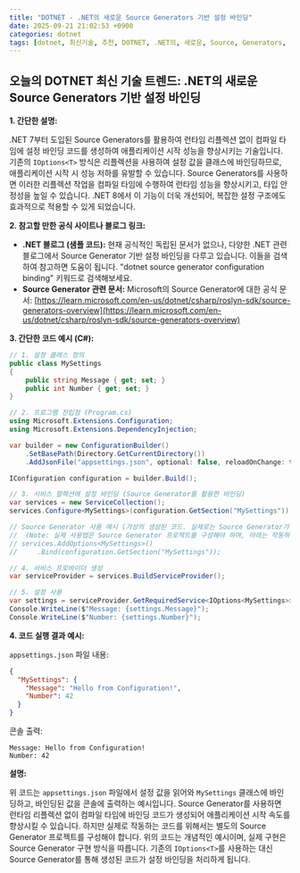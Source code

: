 ```yaml
---
title: "DOTNET - .NET의 새로운 Source Generators 기반 설정 바인딩"
date: 2025-09-21 21:02:53 +0900
categories: dotnet
tags: [dotnet, 최신기술, 추천, DOTNET, .NET의, 새로운, Source, Generators, 기반, 설정, 바인딩]
---
```


## 오늘의 DOTNET 최신 기술 트렌드: **.NET의 새로운 Source Generators 기반 설정 바인딩**

**1. 간단한 설명:**

.NET 7부터 도입된 Source Generators를 활용하여 런타임 리플렉션 없이 컴파일 타임에 설정 바인딩 코드를 생성하여 애플리케이션 시작 성능을 향상시키는 기술입니다. 기존의 `IOptions<T>` 방식은 리플렉션을 사용하여 설정 값을 클래스에 바인딩하므로, 애플리케이션 시작 시 성능 저하를 유발할 수 있습니다. Source Generators를 사용하면 이러한 리플렉션 작업을 컴파일 타임에 수행하여 런타임 성능을 향상시키고, 타입 안정성을 높일 수 있습니다.  .NET 8에서 이 기능이 더욱 개선되어, 복잡한 설정 구조에도 효과적으로 적용할 수 있게 되었습니다.

**2. 참고할 만한 공식 사이트나 블로그 링크:**

* **.NET 블로그 (샘플 코드):** 현재 공식적인 독립된 문서가 없으나, 다양한 .NET 관련 블로그에서 Source Generator 기반 설정 바인딩을 다루고 있습니다. 이들을 검색하여 참고하면 도움이 됩니다. "dotnet source generator configuration binding" 키워드로 검색해보세요.
* **Source Generator 관련 문서:** Microsoft의 Source Generator에 대한 공식 문서: [https://learn.microsoft.com/en-us/dotnet/csharp/roslyn-sdk/source-generators-overview](https://learn.microsoft.com/en-us/dotnet/csharp/roslyn-sdk/source-generators-overview)

**3. 간단한 코드 예시 (C#):**

```csharp
// 1. 설정 클래스 정의
public class MySettings
{
    public string Message { get; set; }
    public int Number { get; set; }
}

// 2. 프로그램 진입점 (Program.cs)
using Microsoft.Extensions.Configuration;
using Microsoft.Extensions.DependencyInjection;

var builder = new ConfigurationBuilder()
    .SetBasePath(Directory.GetCurrentDirectory())
    .AddJsonFile("appsettings.json", optional: false, reloadOnChange: true);

IConfiguration configuration = builder.Build();

// 3. 서비스 컬렉션에 설정 바인딩 (Source Generator를 활용한 바인딩)
var services = new ServiceCollection();
services.Configure<MySettings>(configuration.GetSection("MySettings")); // 기존 방식 (리플렉션 기반)

// Source Generator 사용 예시 (가상의 생성된 코드. 실제로는 Source Generator가 생성)
//  (Note: 실제 사용법은 Source Generator 프로젝트를 구성해야 하며, 아래는 작동하는 코드가 아님. 개념적인 표현)
// services.AddOptions<MySettings>()
//     .Bind(configuration.GetSection("MySettings"));

// 4. 서비스 프로바이더 생성
var serviceProvider = services.BuildServiceProvider();

// 5. 설정 사용
var settings = serviceProvider.GetRequiredService<IOptions<MySettings>>().Value;
Console.WriteLine($"Message: {settings.Message}");
Console.WriteLine($"Number: {settings.Number}");
```

**4. 코드 실행 결과 예시:**

`appsettings.json` 파일 내용:

```json
{
  "MySettings": {
    "Message": "Hello from Configuration!",
    "Number": 42
  }
}
```

콘솔 출력:

```
Message: Hello from Configuration!
Number: 42
```

**설명:**

위 코드는 `appsettings.json` 파일에서 설정 값을 읽어와 `MySettings` 클래스에 바인딩하고, 바인딩된 값을 콘솔에 출력하는 예시입니다.  Source Generator를 사용하면 런타임 리플렉션 없이 컴파일 타임에 바인딩 코드가 생성되어 애플리케이션 시작 속도를 향상시킬 수 있습니다.  하지만 실제로 작동하는 코드를 위해서는 별도의 Source Generator 프로젝트를 구성해야 합니다.  위의 코드는 개념적인 예시이며, 실제 구현은 Source Generator 구현 방식을 따릅니다. 기존의 `IOptions<T>`를 사용하는 대신 Source Generator를 통해 생성된 코드가 설정 바인딩을 처리하게 됩니다.

